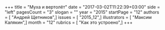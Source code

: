 +++
title = "Муха и вертолёт"
date = "2017-03-02T11:22:39+03:00"
side = "left"
pagesCount = "3"
slogan = ""
year = "2015"
startPage = "12"
authors = [ "Андрей Щетников",]
issues = [ "2015_12",]
illustrators = [ "Максим Калякин",]
month = "12"
rubrics = [ "Как это устроено",]
+++
